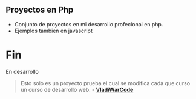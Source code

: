 ## Proyectos en Php

- Conjunto de proyectos en mi desarrollo profecional en php.
- Ejemplos tambien en javascript


# Fin
En desarrollo

> Esto solo es un proyecto prueba el cual se modifica cada que curso un curso de desarrollo web. - **[VladiWarCode](https://www.youtube.com/channel/UCFbh8rFLpi4U4GJ9bB_480A "VladiWarCode")** 